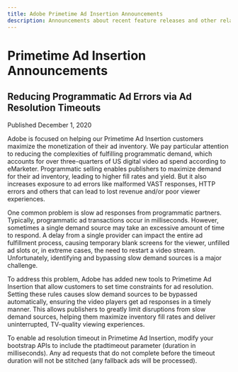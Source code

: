 ```yaml
---
title: Adobe Primetime Ad Insertion Announcements
description: Announcements about recent feature releases and other related news about Primetime Ad Insertion
---
```


# Primetime Ad Insertion Announcements

## Reducing Programmatic Ad Errors via Ad Resolution Timeouts

Published December 1, 2020

Adobe is focused on helping our Primetime Ad Insertion customers maximize the monetization of their ad inventory. We pay particular attention to reducing the complexities of fulfilling programmatic demand, which accounts for over three-quarters of US digital video ad spend according to eMarketer. Programmatic selling enables publishers to maximize demand for their ad inventory, leading to higher fill rates and yield. But it also increases exposure to ad errors like malformed VAST responses, HTTP errors and others that can lead to lost revenue and/or poor viewer experiences. 

One common problem is slow ad responses from programmatic partners. Typically, programmatic ad transactions occur in milliseconds. However, sometimes a single demand source may take an excessive amount of time to respond. A delay from a single provider can impact the entire ad fulfillment process, causing temporary blank screens for the viewer, unfilled ad slots or, in extreme cases, the need to restart a video stream. Unfortunately, identifying and bypassing slow demand sources is a major challenge.

To address this problem, Adobe has added new tools to Primetime Ad Insertion that allow customers to set time constraints for ad resolution. Setting these rules causes slow demand sources to be bypassed automatically, ensuring the video players get ad responses in a timely manner. This allows publishers to greatly limit disruptions from slow demand sources, helping them maximize inventory fill rates and deliver uninterrupted, TV-quality viewing experiences.

To enable ad resolution timeout in Primetime Ad Insertion, modify your bootstrap APIs to include the ptadtimeout parameter (duration in milliseconds).  Any ad requests that do not complete before the timeout duration will not be stitched (any fallback ads will be processed).